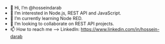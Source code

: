 - 👋 Hi, I’m @hosseindarab
- 👀 I’m interested in Node.js, REST API and JavaScript.
- 🌱 I’m currently learning Node RED.
- 💞️ I’m looking to collaborate on REST API projects.
- 📫 How to reach me -->
LinkedIn: https://www.linkedin.com/in/hossein-darab


<!---
hosseindarab/hosseindarab is a ✨ special ✨ repository because its `README.md` (this file) appears on your GitHub profile.
You can click the Preview link to take a look at your changes.
--->
